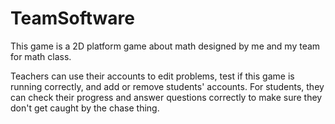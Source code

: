 # TeamSoftware
This game is a 2D platform game about math designed by me and my team for math class.

Teachers can use their accounts to edit problems, test if this game is running correctly, and add or remove students' accounts. For students, they can check their progress and answer questions correctly to make sure they don't get caught by the chase thing.
